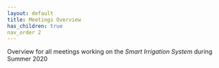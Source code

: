 ```yaml
---
layout: default
title: Meetings Overview
has_children: true
nav_order 2
---
```


Overview for all meetings working on the *Smart Irrigation System* during Summer 2020 
